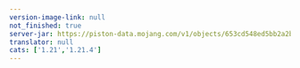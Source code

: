 ```yaml
---
version-image-link: null
not_finished: true
server-jar: https://piston-data.mojang.com/v1/objects/653cd548ed5bb2a2bff08945878347f3a3b8844b/server.jar
translator: null
cats: ['1.21','1.21.4']
---
```

